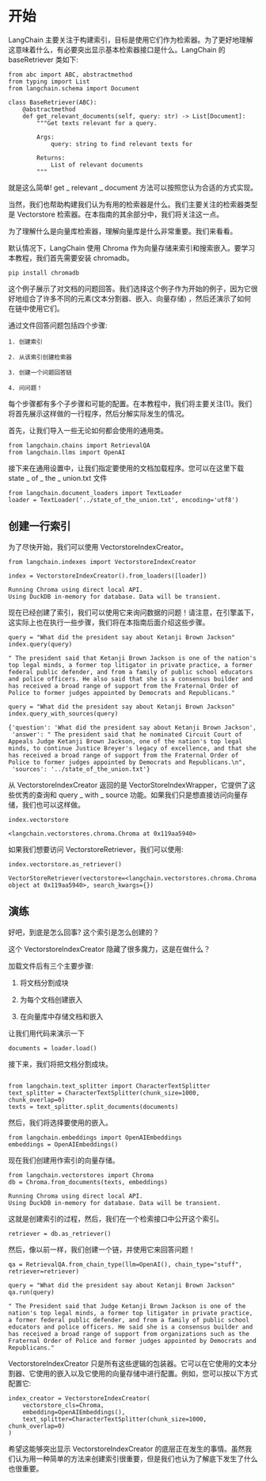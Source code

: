 开始
=============================================================
LangChain 主要关注于构建索引，目标是使用它们作为检索器。为了更好地理解这意味着什么，有必要突出显示基本检索器接口是什么。LangChain 的 baseRetriever 类如下:

```
from abc import ABC, abstractmethod
from typing import List
from langchain.schema import Document

class BaseRetriever(ABC):
    @abstractmethod
    def get_relevant_documents(self, query: str) -> List[Document]:
        """Get texts relevant for a query.

        Args:
            query: string to find relevant texts for

        Returns:
            List of relevant documents
        """
```

就是这么简单! get _ relevant _ document 方法可以按照您认为合适的方式实现。

当然，我们也帮助构建我们认为有用的检索器是什么。我们主要关注的检索器类型是 Vectorstore 检索器。在本指南的其余部分中，我们将关注这一点。

为了理解什么是向量库检索器，理解向量库是什么非常重要。我们来看看。

默认情况下，LangChain 使用 Chroma 作为向量存储来索引和搜索嵌入。要学习本教程，我们首先需要安装 chromadb。

```
pip install chromadb
```

这个例子展示了对文档的问题回答。我们选择这个例子作为开始的例子，因为它很好地组合了许多不同的元素(文本分割器、嵌入、向量存储) ，然后还演示了如何在链中使用它们。

通过文件回答问题包括四个步骤:

    1. 创建索引

    2. 从该索引创建检索器

    3. 创建一个问题回答链

    4. 问问题！

每个步骤都有多个子步骤和可能的配置。在本教程中，我们将主要关注(1)。我们将首先展示这样做的一行程序，然后分解实际发生的情况。

首先，让我们导入一些无论如何都会使用的通用类。

```
from langchain.chains import RetrievalQA
from langchain.llms import OpenAI
```
接下来在通用设置中，让我们指定要使用的文档加载程序。您可以在这里下载 state _ of _ the _ union.txt 文件

```
from langchain.document_loaders import TextLoader
loader = TextLoader('../state_of_the_union.txt', encoding='utf8')
```
创建一行索引 
-------------------------------------------------------------


为了尽快开始，我们可以使用 VectorstoreIndexCreator。

```
from langchain.indexes import VectorstoreIndexCreator
```

```
index = VectorstoreIndexCreator().from_loaders([loader])
```

```
Running Chroma using direct local API.
Using DuckDB in-memory for database. Data will be transient.
```
现在已经创建了索引，我们可以使用它来询问数据的问题！请注意，在引擎盖下，这实际上也在执行一些步骤，我们将在本指南后面介绍这些步骤。

```
query = "What did the president say about Ketanji Brown Jackson"
index.query(query)
```

```
" The president said that Ketanji Brown Jackson is one of the nation's top legal minds, a former top litigator in private practice, a former federal public defender, and from a family of public school educators and police officers. He also said that she is a consensus builder and has received a broad range of support from the Fraternal Order of Police to former judges appointed by Democrats and Republicans."
```
```
query = "What did the president say about Ketanji Brown Jackson"
index.query_with_sources(query)
```

```
{'question': 'What did the president say about Ketanji Brown Jackson',
 'answer': " The president said that he nominated Circuit Court of Appeals Judge Ketanji Brown Jackson, one of the nation's top legal minds, to continue Justice Breyer's legacy of excellence, and that she has received a broad range of support from the Fraternal Order of Police to former judges appointed by Democrats and Republicans.\n",
 'sources': '../state_of_the_union.txt'}

```
从 VectorstoreIndexCreator 返回的是 VectorStoreIndexWrapper，它提供了这些优秀的查询和 query _ with _ source 功能。如果我们只是想直接访问向量存储，我们也可以这样做。

```
index.vectorstore
```

```
<langchain.vectorstores.chroma.Chroma at 0x119aa5940>
```

如果我们想要访问 VectorstoreRetriever，我们可以使用:

```
index.vectorstore.as_retriever()
```

```
VectorStoreRetriever(vectorstore=<langchain.vectorstores.chroma.Chroma object at 0x119aa5940>, search_kwargs={})

```

演练
-------------------------------------------------------

好吧，到底是怎么回事? 这个索引是怎么创建的？

这个 VectorstoreIndexCreator 隐藏了很多魔力，这是在做什么？

加载文件后有三个主要步骤:

1. 将文档分割成块

1. 为每个文档创建嵌入

1. 在向量库中存储文档和嵌入

让我们用代码来演示一下

```
documents = loader.load()
```

接下来，我们将把文档分割成块。

```

from langchain.text_splitter import CharacterTextSplitter
text_splitter = CharacterTextSplitter(chunk_size=1000, chunk_overlap=0)
texts = text_splitter.split_documents(documents)

```

然后，我们将选择要使用的嵌入。

```
from langchain.embeddings import OpenAIEmbeddings
embeddings = OpenAIEmbeddings()
```

现在我们创建用作索引的向量存储。
```
from langchain.vectorstores import Chroma
db = Chroma.from_documents(texts, embeddings)
```

```
Running Chroma using direct local API.
Using DuckDB in-memory for database. Data will be transient.
```

这就是创建索引的过程，然后，我们在一个检索接口中公开这个索引。

```
retriever = db.as_retriever()
```

然后，像以前一样，我们创建一个链，并使用它来回答问题！

```
qa = RetrievalQA.from_chain_type(llm=OpenAI(), chain_type="stuff", retriever=retriever)
```

```
query = "What did the president say about Ketanji Brown Jackson"
qa.run(query)
```
```
" The President said that Judge Ketanji Brown Jackson is one of the nation's top legal minds, a former top litigator in private practice, a former federal public defender, and from a family of public school educators and police officers. He said she is a consensus builder and has received a broad range of support from organizations such as the Fraternal Order of Police and former judges appointed by Democrats and Republicans."

```

VectorstoreIndexCreator 只是所有这些逻辑的包装器。它可以在它使用的文本分割器、它使用的嵌入以及它使用的向量存储中进行配置。例如，您可以按以下方式配置它:

```
index_creator = VectorstoreIndexCreator(
    vectorstore_cls=Chroma, 
    embedding=OpenAIEmbeddings(),
    text_splitter=CharacterTextSplitter(chunk_size=1000, chunk_overlap=0)
)

```

希望这能够突出显示 VectorstoreIndexCreator 的底层正在发生的事情。虽然我们认为用一种简单的方法来创建索引很重要，但是我们也认为了解底下发生了什么也很重要。



